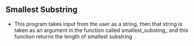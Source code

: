 ## Smallest Substring

* This program takes input from the user as a string, then that string is taken as an argument in the function called smallest_substing_ and this function returns the length of smallest substring

